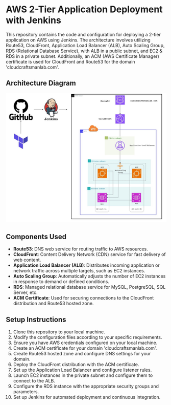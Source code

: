 # AWS 2-Tier Application Deployment with Jenkins

This repository contains the code and configuration for deploying a 2-tier application on AWS using Jenkins. The architecture involves utilizing Route53, CloudFront, Application Load Balancer (ALB), Auto Scaling Group, RDS (Relational Database Service), with ALB in a public subnet, and EC2 & RDS in a private subnet. Additionally, an ACM (AWS Certificate Manager) certificate is used for CloudFront and Route53 for the domain 'cloudcraftsmanlab.com'.

## Architecture Diagram
![Architecture Diagram](architecture_diagram.jpg)

## Components Used
- **Route53**: DNS web service for routing traffic to AWS resources.
- **CloudFront**: Content Delivery Network (CDN) service for fast delivery of web content.
- **Application Load Balancer (ALB)**: Distributes incoming application or network traffic across multiple targets, such as EC2 instances.
- **Auto Scaling Group**: Automatically adjusts the number of EC2 instances in response to demand or defined conditions.
- **RDS**: Managed relational database service for MySQL, PostgreSQL, SQL Server, etc.
- **ACM Certificate**: Used for securing connections to the CloudFront distribution and Route53 hosted zone.

## Setup Instructions
1. Clone this repository to your local machine.
2. Modify the configuration files according to your specific requirements.
3. Ensure you have AWS credentials configured on your local machine.
4. Create an ACM certificate for your domain 'cloudcraftsmanlab.com'.
5. Create Route53 hosted zone and configure DNS settings for your domain.
6. Deploy the CloudFront distribution with the ACM certificate.
7. Set up the Application Load Balancer and configure listener rules.
8. Launch EC2 instances in the private subnet and configure them to connect to the ALB.
9. Configure the RDS instance with the appropriate security groups and parameters.
10. Set up Jenkins for automated deployment and continuous integration.
